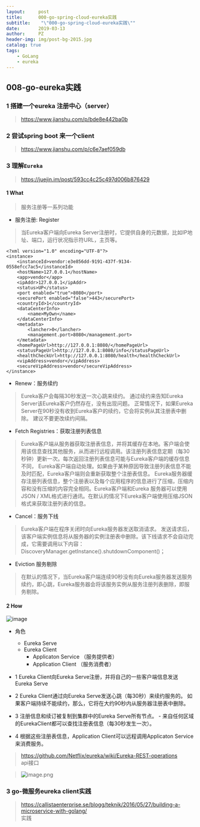 ```yaml
---
layout:     post
title:      000-go-spring-cloud-eureka实践
subtitle:    "\"000-go-spring-cloud-eureka实践\""
date:       2019-03-13
author:     PZ
header-img: img/post-bg-2015.jpg
catalog: true
tags:
    - GoLang 
    - eureka 
---
```


## 008-go-eureka实践

### 1 搭建一个eureka 注册中心（server）

> https://www.jianshu.com/p/bde8e442ba0b

### 2 尝试spring boot 来一个client

> https://www.jianshu.com/p/c6e7aef059db


### 3 理解`Eureka`

> https://juejin.im/post/593cc4c25c497d006b876429

#### 1 What

> 服务注册等一系列功能

- 服务注册: Register

> 当Eureka客户端向Eureka Server注册时，它提供自身的元数据，比如IP地址、端口，运行状况指示符URL，主页等。

```
<?xml version="1.0" encoding="UTF-8"?>
<instance>
    <instanceId>vendor:e3e856dd-9191-437f-9134-0558efcc7ac5</instanceId>
    <hostName>127.0.0.1</hostName>
    <app>vendor</app>
    <ipAddr>127.0.0.1</ipAddr>
    <status>UP</status>
    <port enabled="true">8080</port>
    <securePort enabled="false">443</securePort>
    <countryId>1</countryId>
    <dataCenterInfo>
        <name>MyOwn</name>
    </dataCenterInfo>
    <metadata>
        <lancher>0</lancher>
        <management.port>8080</management.port>
    </metadata>
    <homePageUrl>http://127.0.0.1:8080/</homePageUrl>
    <statusPageUrl>http://127.0.0.1:8080/info</statusPageUrl>
    <healthCheckUrl>http://127.0.0.1:8080/health</healthCheckUrl>
    <vipAddress>vendor</vipAddress>
    <secureVipAddress>vendor</secureVipAddress>
</instance>
```

- Renew：服务续约

> Eureka客户会每隔30秒发送一次心跳来续约。 通过续约来告知Eureka Server该Eureka客户仍然存在，没有出现问题。 正常情况下，如果Eureka Server在90秒没有收到Eureka客户的续约，它会将实例从其注册表中删除。 建议不要更改续约间隔。

- Fetch Registries：获取注册列表信息

> Eureka客户端从服务器获取注册表信息，并将其缓存在本地。客户端会使用该信息查找其他服务，从而进行远程调用。该注册列表信息定期（每30秒钟）更新一次。每次返回注册列表信息可能与Eureka客户端的缓存信息不同， Eureka客户端自动处理。如果由于某种原因导致注册列表信息不能及时匹配，Eureka客户端则会重新获取整个注册表信息。 Eureka服务器缓存注册列表信息，整个注册表以及每个应用程序的信息进行了压缩，压缩内容和没有压缩的内容完全相同。Eureka客户端和Eureka 服务器可以使用JSON / XML格式进行通讯。在默认的情况下Eureka客户端使用压缩JSON格式来获取注册列表的信息。

- Cancel：服务下线

> Eureka客户端在程序关闭时向Eureka服务器发送取消请求。 发送请求后，该客户端实例信息将从服务器的实例注册表中删除。该下线请求不会自动完成，它需要调用以下内容：DiscoveryManager.getInstance().shutdownComponent()；

- Eviction 服务剔除

> 在默认的情况下，当Eureka客户端连续90秒没有向Eureka服务器发送服务续约，即心跳，Eureka服务器会将该服务实例从服务注册列表删除，即服务剔除。


#### 2 How

![image](https://user-gold-cdn.xitu.io/2017/6/11/398fdaf163f6e7101dee83b76e28ff36?imageView2/0/w/1280/h/960/format/webp/ignore-error/1)

- 角色
    - Eureka Serve
    - Eureka Client
        - Applicaton Service （服务提供者）
        - Application Client （服务消费者）

- 1 Eureka Client向Eureka Serve注册，并将自己的一些客户端信息发送Eureka Serve
- 2 Eureka Client通过向Eureka Serve发送心跳（每30秒）来续约服务的。 如果客户端持续不能续约，那么，它将在大约90秒内从服务器注册表中删除。
- 3 注册信息和续订被复制到集群中的Eureka Serve所有节点。 - 来自任何区域的EurekaClient都可以查找注册表信息（每30秒发生一次）。
- 4 根据这些注册表信息，Application Client可以远程调用Applicaton Service来消费服务。

> https://github.com/Netflix/eureka/wiki/Eureka-REST-operations <br> api接口

> ![image.png](https://upload-images.jianshu.io/upload_images/14744153-e84ddd83046b3a83.png?imageMogr2/auto-orient/strip%7CimageView2/2/w/1240)



### 3 go-微服务eureka client实践

> https://callistaenterprise.se/blogg/teknik/2016/05/27/building-a-microservice-with-golang/ <br> 实践





